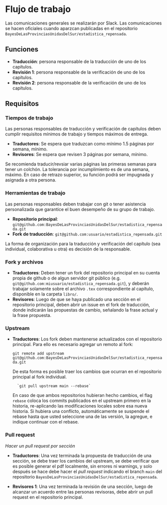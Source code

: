 # Flujo de trabajo 

Las comunicaciones generales se realizarán por Slack.
Las comunicaciones se hacen oficiales cuando aparzcan publicadas en el repositorio `BayesDeLasProvinciasUnidasDelSur/estadistica_repensada`.

## Funciones

- **Traducción**: persona responsable de la traducción de uno de los capítulos.
- **Revisión 1**: persona responsable de la verificación de uno de los capítulos.
- **Revisión 2**: persona responsable de la verificación de uno de los capítulos.

## Requisitos

### Tiempos de trabajo

Las personas responsables de traducción y verificación de capítulos deben cumplir requisitos mínimos de trabajo y tiempos máximos de entrega.

- **Traductores**: Se espera que traduzcan como mínimo 1.5 páginas por semana, mínimo.
- **Revisores**: Se espera que revisen 3 páginas por semana, mínimo.

Se recomienda traducir/revsiar varias páginas las primeras semanas para tener un colchón.
La tolerancia por incumplimiento es de una semana, máximo.
En caso de retrazo superior, su función podrá ser impugnada y asignada a otra persona. 

### Herramientas de trabajo

Las personas responsables deben trabajar con git o tener asistencia personalizada que garantice el buen desempeño de su grupo de trabajo.


- **Repositorio principal**: `git@github.com:BayesDeLasProvinciasUnidasDelSur/estadistica_repensada.git`
- **Fork de traducción**: `git@github.com:usuario/estadistica_repensada.git`

La forma de organización para la traducción y verificación del capítulo (sea individual, colaborativa u otra) es decisión de la responsable.

### Fork y archivos

- **Traductores**: Deben tener un fork del repositorio principal en su cuenta propia de github o de algun servidor git público (e.g. `git@github.com:miusuario/estadistica_repensada.git`), y deberán trabajar solamente sobre el archivo `.tex` correspondiente al capítulo, disponible en la carpeta `libro/`.
- **Revisores**: Luego de que se haya publicado una sección en el repositorio principal, deben abrir un issue en el fork de traducción, donde indicarán las propuestas de cambio, señalando la frase actual y la frase propuesta.

### Upstream

- **Traductores**: Los fork deben mantenerse actualizados con el repositorio principal. Para ello es necesario agregar un remoto al fork:

    `git remote add upstream git@github.com:BayesDeLasProvinciasUnidasDelSur/estadistica_repensada.git`

    De esta forma es posible traer los cambios que ocurran en el repositorio principal al fork individual.

        `git pull upstream main --rebase`

    En caso de que ambos repositorios hubieran hecho cambios, el flag `rebase` coloca los commits publicados en el upstream primero en la historia, re-aplicando las modificaciones locales sobre esa nueva historia.
Si hubiera una conflicto, automáticamente se suspende el rebase hasta que usted seleccione una de las versión, la agregue, e indique continuar con el rebase.

### Pull request

*Hacer un pull request por sección*

- **Traductores**: Una vez terminada la propuesta de traducción de una sección, se debe traer los cambios del upstream, se debe verificar que es posible generar el pdf localmente, sin errores ni warnings, y solo después se hace debe hacer el _pull request_ indicando el branch `main` del repositorio `BayesDeLasProvinciasUnidasDelSur/estadistica_repensada`.

- **Revisores 1**: Una vez terminada la revisión de una sección, luego de alcanzar un acuerdo entre las personas revisoras, debe abrir un pull request en el repositorio principal.

